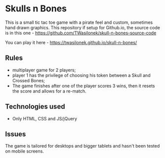 # Skulls n Bones

This is a small tic tac toe game with a pirate feel and custom, sometimes hand drawn graphics.
This repository if setup for Github.io, the source code is in this one - https://github.com/TWasilonek/skull-n-bones-source-code 

You can play it here - https://twasilonek.github.io/skull-n-bones/

## Rules
* multiplayer game for 2 players;
* player 1 has the privilege of choosing his token between a Skull and Crossed Bones;
* The game finishes after one of the player scores 3 wins, then it resets the score and allows for a re-match.

## Technologies used
* Only HTML, CSS and JS/jQuery

## Issues
The game is tailored for desktops and bigger tablets and hasn't been tested on mobile screens.
